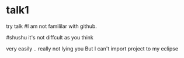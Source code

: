 # talk1

try talk
#I am not famililar with github.

#shushu
it's not diffcult as you think

very easily .. really  not lying you 
But I can't import project to my eclipse
